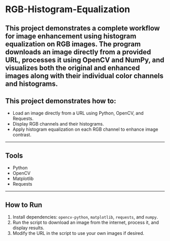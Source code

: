 # RGB-Histogram-Equalization
This project demonstrates a complete workflow for image enhancement using histogram equalization on RGB images. The program downloads an image directly from a provided URL, processes it using OpenCV and NumPy, and visualizes both the original and enhanced images along with their individual color channels and histograms.
-----------
## This project demonstrates how to:
- Load an image directly from a URL using Python, OpenCV, and Requests.
- Display RGB channels and their histograms.
- Apply histogram equalization on each RGB channel to enhance image contrast.
-------
## Tools
- Python
- OpenCV
- Matplotlib
- Requests
----------
## How to Run
1. Install dependencies: `opencv-python`, `matplotlib`, `requests`, and `numpy`.
2. Run the script to download an image from the internet, process it, and display results.
3. Modify the URL in the script to use your own images if desired.

